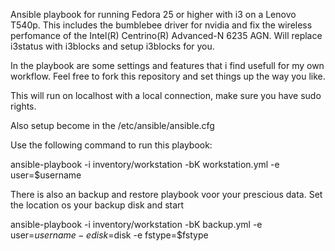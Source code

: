 Ansible playbook for running Fedora 25 or higher with i3 on a Lenovo T540p.
This includes the bumblebee driver for nvidia and fix the wireless perfomance of the Intel(R) Centrino(R) Advanced-N 6235 AGN.
Will replace i3status with i3blocks and setup i3blocks for you.

In the playbook are some settings and features that i find usefull for my own workflow.
Feel free to fork this repository and set things up the way you like.

This will run on localhost with a local connection, make sure you have sudo rights.

Also setup become in the /etc/ansible/ansible.cfg


Use the following command to run this playbook:

ansible-playbook -i inventory/workstation -bK workstation.yml -e user=$username


There is also an backup and restore playbook voor your prescious data.
Set the location os your backup disk and start

ansible-playbook -i inventory/workstation -bK backup.yml -e user=$username -e disk=$disk -e fstype=$fstype
